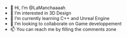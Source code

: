 - 👋 Hi, I’m @LaManchaaaah
- 👀 I’m interested in 3D Design
- 🌱 I’m currently learning C++ and Unreal Engine
- 💞️ I’m looking to collaborate on Game developpement
- 📫 You can reach me by filling the comments zone 

<!---
LaManchaaaah/LaManchaaaah is a ✨ special ✨ repository because its `README.md` (this file) appears on your GitHub profile.
You can click the Preview link to take a look at your changes.
--->
